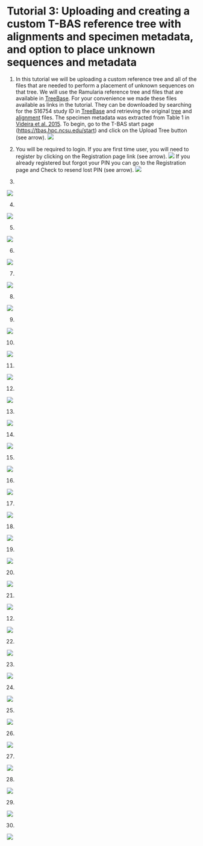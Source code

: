 # Tutorial 3: Uploading and creating a custom T-BAS reference tree with alignments and specimen metadata, and option to place unknown sequences and metadata

1. In this tutorial we will be uploading a custom reference tree and all of the files that are needed to perform a placement of unknown sequences on that tree. We will use the Ramularia reference tree and files that are available in [TreeBase](https://www.treebase.org/treebase-web/search/studySearch.html). For your convenience we made these files available as links in the tutorial. They can be downloaded by searching for the S16754 study ID in [TreeBase](https://www.treebase.org/treebase-web/search/studySearch.html) and retrieving the original [tree](http://purl.org/phylo/treebase/phylows/tree/TB2:Tr79968?format=nexus) and [alignment](https://www.treebase.org/treebase-web/search/downloadANexusFile.html?id=16754&treeid=79968) files. The specimen metadata was extracted from Table 1 in [Videira et al. 2015](https://www.ncbi.nlm.nih.gov/pmc/articles/PMC4510271/). To begin, go to the T-BAS start page (https://tbas.hpc.ncsu.edu/start) and click on the Upload Tree button (see arrow).
![](images/tbas-tutorial3/)

2. You will be required to login. If you are first time user, you will need to register by clicking on the Registration page link (see arrow).
![](images/tbas-tutorial3/)
If you already registered but forgot your PIN you can go to the Registration page and Check to resend lost PIN (see arrow).
![](images/tbas-tutorial3/)

3.
![](images/tbas-tutorial3/)

4.
![](images/tbas-tutorial3/)

5.
![](images/tbas-tutorial3/)

6.
![](images/tbas-tutorial3/)

7.
![](images/tbas-tutorial3/)

8.
![](images/tbas-tutorial3/)

9.
![](images/tbas-tutorial3/)

10.
![](images/tbas-tutorial3/)

11.
![](images/tbas-tutorial3/)

12.
![](images/tbas-tutorial3/)

13.
![](images/tbas-tutorial3/)

14.
![](images/tbas-tutorial3/)

15.
![](images/tbas-tutorial3/)

16.
![](images/tbas-tutorial3/)

17.
![](images/tbas-tutorial3/)

18.
![](images/tbas-tutorial3/)

19.
![](images/tbas-tutorial3/)

20.
![](images/tbas-tutorial3/)

21.
![](images/tbas-tutorial3/)

12.
![](images/tbas-tutorial3/)

22.
![](images/tbas-tutorial3/)

23.
![](images/tbas-tutorial3/)

24.
![](images/tbas-tutorial3/)

25.
![](images/tbas-tutorial3/)

26.
![](images/tbas-tutorial3/)

27.
![](images/tbas-tutorial3/)

28.
![](images/tbas-tutorial3/)

29.
![](images/tbas-tutorial3/)

30.
![](images/tbas-tutorial3/)